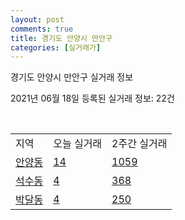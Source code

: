 ```yaml
---
layout: post
comments: true
title: 경기도 안양시 만안구
categories: [실거래가]
---
```


경기도 안양시 만안구 실거래 정보

2021년 06월 18일 등록된 실거래 정보: 22건

<script type="text/javascript">
  google.charts.load('current', {'packages':['corechart']});
  google.charts.setOnLoadCallback(drawChart);

  function drawChart() {
    var data = google.visualization.arrayToDataTable([['거래일', '매매', '전월세', '전매'], ['2021-02', 164, 227, 19], ['2021-03', 209, 252, 12], ['2021-04', 162, 214, 12], ['2021-05', 164, 138, 15], ['2021-06', 29, 60, 0]]);

    var options = {
      title: '최근 유형별 거래량 추이',
      legend: { position: 'bottom' }
    };

    var chart = new google.visualization.LineChart(document.getElementById('columnchart_material'));
    chart.draw(data, (options));
  }
</script>

<div id="columnchart_material" style="width: 450px; margin-left: -35px"></div>
<br>
<table class="sortable">
  <tr>
    <td>지역</td>
    <td>오늘 실거래</td>
    <td>2주간 실거래</td>
  </tr>

  
  <tr class="item">
    <td><a href="4117110100.html">안양동</a></td>
    <td><a href="4117110100.html">14</a></td>
    <td><a href="4117110100.html">1059</a></td>
  </tr>
    

  <tr class="item">
    <td><a href="4117110200.html">석수동</a></td>
    <td><a href="4117110200.html">4</a></td>
    <td><a href="4117110200.html">368</a></td>
  </tr>
    

  <tr class="item">
    <td><a href="4117110300.html">박달동</a></td>
    <td><a href="4117110300.html">4</a></td>
    <td><a href="4117110300.html">250</a></td>
  </tr>
    


</table>


    